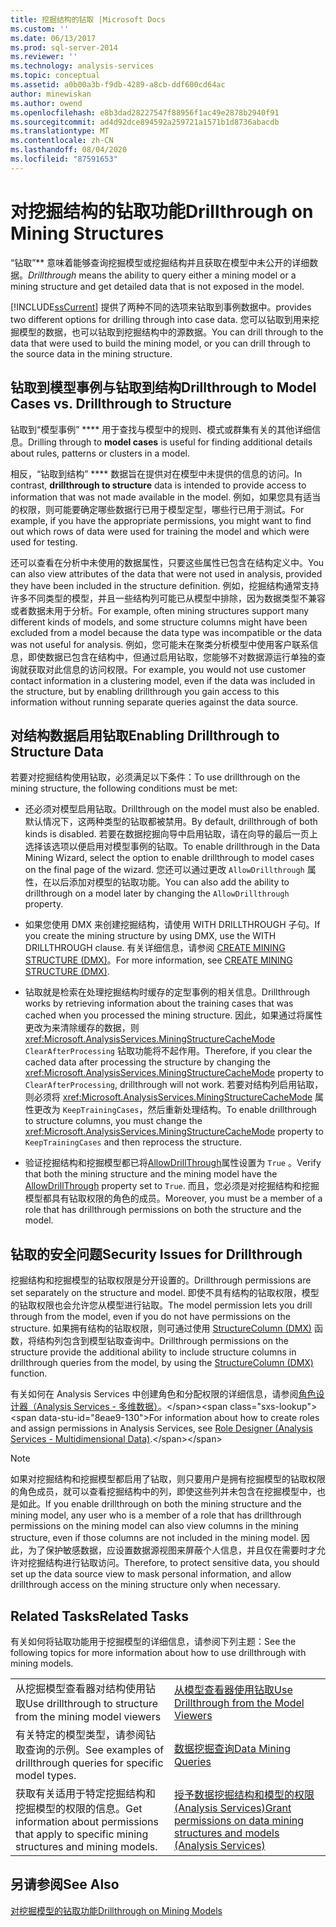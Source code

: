 ```yaml
---
title: 挖掘结构的钻取 |Microsoft Docs
ms.custom: ''
ms.date: 06/13/2017
ms.prod: sql-server-2014
ms.reviewer: ''
ms.technology: analysis-services
ms.topic: conceptual
ms.assetid: a0b00a3b-f9db-4289-a8cb-ddf600cd64ac
author: minewiskan
ms.author: owend
ms.openlocfilehash: e8b3dad28227547f88956f1ac49e2878b2940f91
ms.sourcegitcommit: ad4d92dce894592a259721a1571b1d8736abacdb
ms.translationtype: MT
ms.contentlocale: zh-CN
ms.lasthandoff: 08/04/2020
ms.locfileid: "87591653"
---
```

# <a name="drillthrough-on-mining-structures"></a><span data-ttu-id="8eae9-102">对挖掘结构的钻取功能</span><span class="sxs-lookup"><span data-stu-id="8eae9-102">Drillthrough on Mining Structures</span></span>
  <span data-ttu-id="8eae9-103">“钻取”\*\* 意味着能够查询挖掘模型或挖掘结构并且获取在模型中未公开的详细数据。</span><span class="sxs-lookup"><span data-stu-id="8eae9-103">*Drillthrough* means the ability to query either a mining model or a mining structure and get detailed data that is not exposed in the model.</span></span>  
  
 [!INCLUDE[ssCurrent](../../includes/sscurrent-md.md)] <span data-ttu-id="8eae9-104">提供了两种不同的选项来钻取到事例数据中。</span><span class="sxs-lookup"><span data-stu-id="8eae9-104">provides two different options for drilling through into case data.</span></span> <span data-ttu-id="8eae9-105">您可以钻取到用来挖掘模型的数据，也可以钻取到挖掘结构中的源数据。</span><span class="sxs-lookup"><span data-stu-id="8eae9-105">You can drill through to the data that were used to build the mining model, or you can drill through to the source data in the mining structure.</span></span>  
  
## <a name="drillthrough-to-model-cases-vs-drillthrough-to-structure"></a><span data-ttu-id="8eae9-106">钻取到模型事例与钻取到结构</span><span class="sxs-lookup"><span data-stu-id="8eae9-106">Drillthrough to Model Cases vs. Drillthrough to Structure</span></span>  
 <span data-ttu-id="8eae9-107">钻取到“模型事例” \*\*\*\* 用于查找与模型中的规则、模式或群集有关的其他详细信息。</span><span class="sxs-lookup"><span data-stu-id="8eae9-107">Drilling through to **model cases** is useful for finding additional details about rules, patterns or clusters in a model.</span></span>  
  
 <span data-ttu-id="8eae9-108">相反，“钻取到结构” \*\*\*\* 数据旨在提供对在模型中未提供的信息的访问。</span><span class="sxs-lookup"><span data-stu-id="8eae9-108">In contrast, **drillthrough to structure** data is intended to provide access to information that was not made available in the model.</span></span> <span data-ttu-id="8eae9-109">例如，如果您具有适当的权限，则可能要确定哪些数据行已用于模型定型，哪些行已用于测试。</span><span class="sxs-lookup"><span data-stu-id="8eae9-109">For example, if you have the appropriate permissions, you might want to find out which rows of data were used for training the model and which were used for testing.</span></span>  
  
 <span data-ttu-id="8eae9-110">还可以查看在分析中未使用的数据属性，只要这些属性已包含在结构定义中。</span><span class="sxs-lookup"><span data-stu-id="8eae9-110">You can also view attributes of the data that were not used in analysis, provided they have been included in the structure definition.</span></span> <span data-ttu-id="8eae9-111">例如，挖掘结构通常支持许多不同类型的模型，并且一些结构列可能已从模型中排除，因为数据类型不兼容或者数据未用于分析。</span><span class="sxs-lookup"><span data-stu-id="8eae9-111">For example, often mining structures support many different kinds of models, and some structure columns might have been excluded from a model because the data type was incompatible or the data was not useful for analysis.</span></span> <span data-ttu-id="8eae9-112">例如，您可能未在聚类分析模型中使用客户联系信息，即使数据已包含在结构中，但通过启用钻取，您能够不对数据源运行单独的查询就获取对此信息的访问权限。</span><span class="sxs-lookup"><span data-stu-id="8eae9-112">For example, you would not use customer contact information in a clustering model, even if the data was included in the structure, but by enabling drillthrough you gain access to this information without running separate queries against the data source.</span></span>  
  
## <a name="enabling-drillthrough-to-structure-data"></a><span data-ttu-id="8eae9-113">对结构数据启用钻取</span><span class="sxs-lookup"><span data-stu-id="8eae9-113">Enabling Drillthrough to Structure Data</span></span>  
 <span data-ttu-id="8eae9-114">若要对挖掘结构使用钻取，必须满足以下条件：</span><span class="sxs-lookup"><span data-stu-id="8eae9-114">To use drillthrough on the mining structure, the following conditions must be met:</span></span>  
  
-   <span data-ttu-id="8eae9-115">还必须对模型启用钻取。</span><span class="sxs-lookup"><span data-stu-id="8eae9-115">Drillthrough on the model must also be enabled.</span></span> <span data-ttu-id="8eae9-116">默认情况下，这两种类型的钻取都被禁用。</span><span class="sxs-lookup"><span data-stu-id="8eae9-116">By default, drillthrough of both kinds is disabled.</span></span> <span data-ttu-id="8eae9-117">若要在数据挖掘向导中启用钻取，请在向导的最后一页上选择该选项以便启用对模型事例的钻取。</span><span class="sxs-lookup"><span data-stu-id="8eae9-117">To enable drillthrough in the Data Mining Wizard, select the option to enable drillthrough to model cases on the final page of the wizard.</span></span> <span data-ttu-id="8eae9-118">您还可以通过更改 `AllowDrillthrough` 属性，在以后添加对模型的钻取功能。</span><span class="sxs-lookup"><span data-stu-id="8eae9-118">You can also add the ability to drillthrough on a model later by changing the `AllowDrillthrough` property.</span></span>  
  
-   <span data-ttu-id="8eae9-119">如果您使用 DMX 来创建挖掘结构，请使用 WITH DRILLTHROUGH 子句。</span><span class="sxs-lookup"><span data-stu-id="8eae9-119">If you create the mining structure by using DMX, use the WITH DRILLTHROUGH clause.</span></span> <span data-ttu-id="8eae9-120">有关详细信息，请参阅 [CREATE MINING STRUCTURE (DMX)](/sql/dmx/create-mining-structure-dmx)。</span><span class="sxs-lookup"><span data-stu-id="8eae9-120">For more information, see [CREATE MINING STRUCTURE &#40;DMX&#41;](/sql/dmx/create-mining-structure-dmx).</span></span>  
  
-   <span data-ttu-id="8eae9-121">钻取就是检索在处理挖掘结构时缓存的定型事例的相关信息。</span><span class="sxs-lookup"><span data-stu-id="8eae9-121">Drillthrough works by retrieving information about the training cases that was cached when you processed the mining structure.</span></span> <span data-ttu-id="8eae9-122">因此，如果通过将属性更改为来清除缓存的数据，则 <xref:Microsoft.AnalysisServices.MiningStructureCacheMode> `ClearAfterProcessing` 钻取功能将不起作用。</span><span class="sxs-lookup"><span data-stu-id="8eae9-122">Therefore, if you clear the cached data after processing the structure by changing the <xref:Microsoft.AnalysisServices.MiningStructureCacheMode> property to `ClearAfterProcessing`, drillthrough will not work.</span></span> <span data-ttu-id="8eae9-123">若要对结构列启用钻取，则必须将 <xref:Microsoft.AnalysisServices.MiningStructureCacheMode> 属性更改为 `KeepTrainingCases`，然后重新处理结构。</span><span class="sxs-lookup"><span data-stu-id="8eae9-123">To enable drillthrough to structure columns, you must change the <xref:Microsoft.AnalysisServices.MiningStructureCacheMode> property to `KeepTrainingCases` and then reprocess the structure.</span></span>  
  
-   <span data-ttu-id="8eae9-124">验证挖掘结构和挖掘模型都已将[AllowDrillThrough](https://docs.microsoft.com/bi-reference/assl/properties/allowdrillthrough-element-assl)属性设置为 `True` 。</span><span class="sxs-lookup"><span data-stu-id="8eae9-124">Verify that both the mining structure and the mining model have the [AllowDrillThrough](https://docs.microsoft.com/bi-reference/assl/properties/allowdrillthrough-element-assl) property set to `True`.</span></span> <span data-ttu-id="8eae9-125">而且，您必须是对挖掘结构和挖掘模型都具有钻取权限的角色的成员。</span><span class="sxs-lookup"><span data-stu-id="8eae9-125">Moreover, you must be a member of a role that has drillthrough permissions on both the structure and the model.</span></span>  
  
## <a name="security-issues-for-drillthrough"></a><span data-ttu-id="8eae9-126">钻取的安全问题</span><span class="sxs-lookup"><span data-stu-id="8eae9-126">Security Issues for Drillthrough</span></span>  
 <span data-ttu-id="8eae9-127">挖掘结构和挖掘模型的钻取权限是分开设置的。</span><span class="sxs-lookup"><span data-stu-id="8eae9-127">Drillthrough permissions are set separately on the structure and model.</span></span> <span data-ttu-id="8eae9-128">即使不具有结构的钻取权限，模型的钻取权限也会允许您从模型进行钻取。</span><span class="sxs-lookup"><span data-stu-id="8eae9-128">The model permission lets you drill through from the model, even if you do not have permissions on the structure.</span></span> <span data-ttu-id="8eae9-129">如果拥有结构的钻取权限，则可通过使用 [StructureColumn (DMX)](/sql/dmx/structurecolumn-dmx) 函数，将结构列包含到模型钻取查询中。</span><span class="sxs-lookup"><span data-stu-id="8eae9-129">Drillthrough permissions on the structure provide the additional ability to include structure columns in drillthrough queries from the model, by using the [StructureColumn &#40;DMX&#41;](/sql/dmx/structurecolumn-dmx) function.</span></span>  
  
 <span data-ttu-id="8eae9-130">有关如何在 Analysis Services 中创建角色和分配权限的详细信息，请参阅[角色设计器（Analysis Services - 多维数据）](https://msdn.microsoft.com/library/ms189696(v=sql.120).aspx)。</span><span class="sxs-lookup"><span data-stu-id="8eae9-130">For information about how to create roles and assign permissions in Analysis Services, see [Role Designer &#40;Analysis Services - Multidimensional Data&#41;](https://msdn.microsoft.com/library/ms189696(v=sql.120).aspx).</span></span>  
  
> [!NOTE]  
>  <span data-ttu-id="8eae9-131">如果对挖掘结构和挖掘模型都启用了钻取，则只要用户是拥有挖掘模型的钻取权限的角色成员，就可以查看挖掘结构中的列，即使这些列并未包含在挖掘模型中，也是如此。</span><span class="sxs-lookup"><span data-stu-id="8eae9-131">If you enable drillthrough on both the mining structure and the mining model, any user who is a member of a role that has drillthrough permissions on the mining model can also view columns in the mining structure, even if those columns are not included in the mining model.</span></span> <span data-ttu-id="8eae9-132">因此，为了保护敏感数据，应设置数据源视图来屏蔽个人信息，并且仅在需要时才允许对挖掘结构进行钻取访问。</span><span class="sxs-lookup"><span data-stu-id="8eae9-132">Therefore, to protect sensitive data, you should set up the data source view to mask personal information, and allow drillthrough access on the mining structure only when necessary.</span></span>  
  
## <a name="related-tasks"></a><span data-ttu-id="8eae9-133">Related Tasks</span><span class="sxs-lookup"><span data-stu-id="8eae9-133">Related Tasks</span></span>  
 <span data-ttu-id="8eae9-134">有关如何将钻取功能用于挖掘模型的详细信息，请参阅下列主题：</span><span class="sxs-lookup"><span data-stu-id="8eae9-134">See the following topics for more information about how to use drillthrough with mining models.</span></span>  
  
|||  
|-|-|  
|<span data-ttu-id="8eae9-135">从挖掘模型查看器对结构使用钻取</span><span class="sxs-lookup"><span data-stu-id="8eae9-135">Use drillthrough to structure from the mining model viewers</span></span>|[<span data-ttu-id="8eae9-136">从模型查看器使用钻取</span><span class="sxs-lookup"><span data-stu-id="8eae9-136">Use Drillthrough from the Model Viewers</span></span>](use-drillthrough-from-the-model-viewers.md)|  
|<span data-ttu-id="8eae9-137">有关特定的模型类型，请参阅钻取查询的示例。</span><span class="sxs-lookup"><span data-stu-id="8eae9-137">See examples of drillthrough queries for specific model types.</span></span>|[<span data-ttu-id="8eae9-138">数据挖掘查询</span><span class="sxs-lookup"><span data-stu-id="8eae9-138">Data Mining Queries</span></span>](data-mining-queries.md)|  
|<span data-ttu-id="8eae9-139">获取有关适用于特定挖掘结构和挖掘模型的权限的信息。</span><span class="sxs-lookup"><span data-stu-id="8eae9-139">Get information about permissions that apply to specific mining structures and mining models.</span></span>|[<span data-ttu-id="8eae9-140">授予数据挖掘结构和模型的权限 (Analysis Services)</span><span class="sxs-lookup"><span data-stu-id="8eae9-140">Grant permissions on data mining structures and models &#40;Analysis Services&#41;</span></span>](../multidimensional-models/grant-permissions-on-data-mining-structures-and-models-analysis-services.md)|  
  
## <a name="see-also"></a><span data-ttu-id="8eae9-141">另请参阅</span><span class="sxs-lookup"><span data-stu-id="8eae9-141">See Also</span></span>  
 [<span data-ttu-id="8eae9-142">对挖掘模型的钻取功能</span><span class="sxs-lookup"><span data-stu-id="8eae9-142">Drillthrough on Mining Models</span></span>](drillthrough-on-mining-models.md)  
  
  
